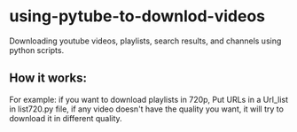 # using-pytube-to-downlod-videos
 Downloading youtube videos, playlists, search results, and channels using python scripts.

## How it works:

For example:
if you want to download playlists in 720p, Put URLs in a Url_list in list720.py file, if any video doesn't have the quality you want, it will try to download it in different quality.